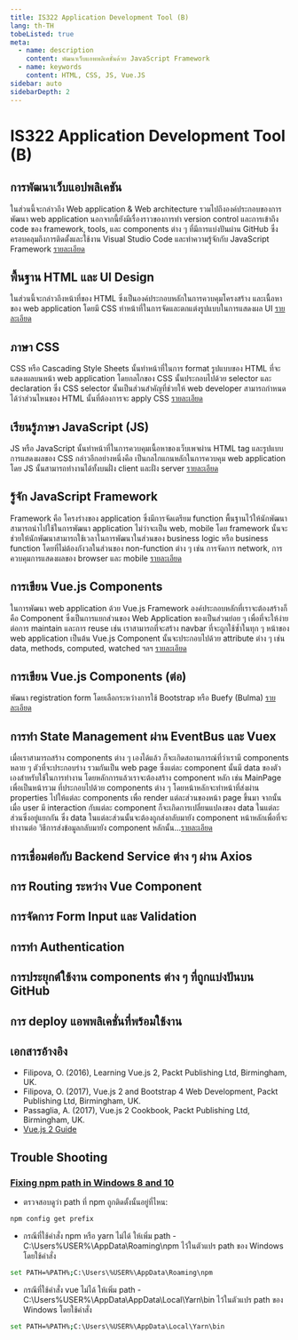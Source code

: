 ```yaml
---
title: IS322 Application Development Tool (B)
lang: th-TH
tobeListed: true
meta:
  - name: description
    content: พัฒนาเว็บแอพพลิเคชั่นด้วย JavaScript Framework
  - name: keywords
    content: HTML, CSS, JS, Vue.JS
sidebar: auto
sidebarDepth: 2
---
```


# IS322 Application Development Tool (B)

## การพัฒนาเว็บแอปพลิเคชัน

ในส่วนนี้จะกล่าวถึง Web application & Web architecture รวมไปถึงองค์ประกอบของการพัฒนา web application นอกจากนี้ยังมีเรื่องราวของการทำ version control และการเข้าถึง code ของ framework, tools, และ components ต่าง ๆ ที่มีการแบ่งปันผ่าน GitHub ซึ่งครอบคลุมถึงการติดตั้งและใช้งาน Visual Studio Code และทำความรู้จักกับ JavaScript Framework [รายละเอียด](/courses/is322/week-01.md)

## พื้นฐาน HTML และ UI Design

ในส่วนนี้จะกล่าวถึงหน้าที่ของ HTML ซึ่งเป็นองค์ประกอบหลักในการควบคุมโครงสร้าง และเนื้อหาของ web application โดยมี CSS ทำหน้าที่ในการจัดและตกแต่งรูปแบบในการแสดงผล UI [รายละเอียด](/courses/is322/week-02.md)

## ภาษา CSS

CSS หรือ Cascading Style Sheets นั้นทำหน้าที่ในการ format รูปแบบของ HTML ที่จะแสดงผลบนหน้า web application โดยกลไกของ CSS นั้นประกอบไปด้วย selector และ declaration ซึ่ง CSS selector นั้นเป็นส่วนสำคัญที่ช่วยให้ web developer สามารถกำหนดได้ว่าส่วนไหนของ HTML นั้นที่ต้องการจะ apply CSS [รายละเอียด](/courses/is322/week-03.md)

## เรียนรู้ภาษา JavaScript (JS)

JS หรือ JavaScript นั้นทำหน้าที่ในการควบคุมเนื้อหาของเว็บเพจผ่าน HTML tag และรูปแบบการแสดงผลของ CSS กล่าวอีกอย่างหนึ่งคือ เป็นกลไกแกนหลักในการควบคุม web application โดย JS นั้นสามารถทำงานได้ทั้งบนฝั่ง client และฝั่ง server [รายละเอียด](/courses/is322/week-04.md)

## รู้จัก JavaScript Framework

Framework คือ โครงร่างของ application ซึ่งมีการจัดเตรียม function พื้นฐานไว้ให้นักพัฒนาสามารถนำไปใช้ในการพัฒนา application ไม่ว่าจะเป็น web, mobile โดย framework นั้นจะช่วยให้นักพัฒนาสามารถใช้เวลาในการพัฒนาในส่วนของ business logic หรือ business function โดยที่ไม่ต้องกังวลในส่วนของ non-function ต่าง ๆ เช่น การจัดการ network, การควบคุมการแสดงผลของ browser และ mobile [รายละเอียด](/courses/is322/week-05.md)

## การเขียน Vue.js Components

ในการพัฒนา web application ด้วย Vue.js Framework องค์ประกอบหลักที่เราจะต้องสร้างก็คือ Component ซึ่งเป็นการแยกส่วนของ Web Application ของเป็นส่วนย่อย ๆ เพื่อที่จะให้ง่ายต่อการ maintain และการ reuse เช่น เราสามารถที่จะสร้าง navbar ที่จะถูกใช้ซ้ำในทุก ๆ หน้าของ web application เป็นต้น Vue.js Component นั้นจะประกอบไปด้วย attribute ต่าง ๆ เช่น data, methods, computed, watched ฯลฯ [รายละเอียด](/courses/is322/week-06.md)

## การเขียน Vue.js Components (ต่อ)

พัฒนา registration form โดยเลือกระหว่างการใช้ Bootstrap หรือ Buefy (Bulma) [รายละเอียด](/courses/is322/week-07.md)

## การทำ State Management ผ่าน EventBus และ Vuex

เมื่อเราสามารถสร้าง components ต่าง ๆ เองได้แล้ว ก็จะเกิดสถานการณ์ที่ว่าเรามี components หลาย ๆ ตัวที่จะประกอบร่าง รวมกันเป็น web page ซึ่งแต่ละ component นั้นมี data ของตัวเองสำหรับใช้ในการทำงาน โดยหลักการแล้วเราจะต้องสร้าง component หลัก เช่น MainPage เพื่อเป็นหน้ารวม ที่ประกอบไปด้วย components ต่าง ๆ โดยหน้าหลักจะทำหน้าที่ส่งผ่าน properties ไปให้แต่ละ components เพื่อ render แต่ละส่วนของหน้า page ขึ้นมา จากนั้นเมื่อ user มี interaction กับแต่ละ component ก็จะเกิดการเปลี่ยนแปลงของ data ในแต่ละส่วนซึ่งอยู่แยกกัน ซึ่ง data ในแต่ละส่วนนั้นจะต้องถูกส่งกลับมายัง component หน้าหลักเพื่อที่จะทำงานต่อ วิธีการส่งข้อมูลกลับมายัง component หลักนั้น...[รายละเอียด](/courses/is322/week-08.md)

## การเชื่อมต่อกับ Backend Service ต่าง ๆ ผ่าน Axios

## การ Routing ระหว่าง Vue Component

## การจัดการ Form Input และ Validation

## การทำ Authentication

## การประยุกต์ใช้งาน components ต่าง ๆ ที่ถูกแบ่งปันบน GitHub

## การ deploy แอพพลิเคชั่นที่พร้อมใช้งาน

## เอกสารอ้างอิง

- Filipova, O. (2016), Learning Vue.js 2, Packt Publishing Ltd, Birmingham, UK.
- Filipova, O. (2017), Vue.js 2 and Bootstrap 4 Web Development, Packt Publishing Ltd, Birmingham, UK.
- Passaglia, A. (2017), Vue.js 2 Cookbook, Packt Publishing Ltd, Birmingham, UK.
- [Vue.js 2 Guide](<https://vuejs.org/v2/guide/>)

## Trouble Shooting

### [Fixing npm path in Windows 8 and 10](<https://stackoverflow.com/questions/27864040/fixing-npm-path-in-windows-8-and-10/32159233#32159233>)

- ตรวจสอบดูว่า path ที่ npm ถูกติดตั้งนั้นอยู่ที่ไหน:

```bash
npm config get prefix
```

- กรณีที่ใช้คำสั่ง npm หรือ yarn ไม่ได้ ให้เพิ่ม path - C:\Users\%USER%\AppData\Roaming\npm ไว้ในตัวแปร path ของ Windows โดยใช้คำสั่ง

```bash
set PATH=%PATH%;C:\Users\%USER%\AppData\Roaming\npm
```

- กรณีที่ใช้คำสั่ง vue ไม่ได้ ให้เพิ่ม path - C:\Users\%USER%\AppData\AppData\Local\Yarn\bin ไว้ในตัวแปร path ของ Windows โดยใช้คำสั่ง

```bash
set PATH=%PATH%;C:\Users\%USER%\AppData\Local\Yarn\bin
```
